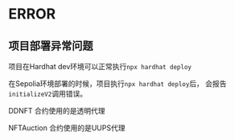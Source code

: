 # ERROR

## 项目部署异常问题

项目在Hardhat dev环境可以正常执行`npx hardhat deploy`

在Sepolia环境部署的时候，项目执行`npx hardhat deploy`后， 会报告 `initializeV2`调用错误。

DDNFT 合约使用的是透明代理

NFTAuction 合约使用的是UUPS代理
